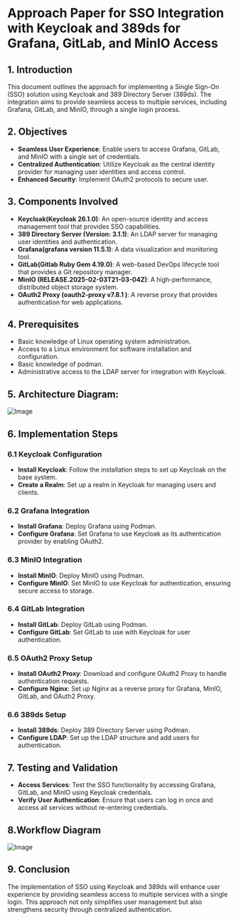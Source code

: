 # Approach Paper for SSO Integration with Keycloak and 389ds for Grafana, GitLab, and MinIO Access
## 1. Introduction

This document outlines the approach for implementing a Single Sign-On (SSO) solution using Keycloak and 389 Directory Server (389ds). The integration aims to provide seamless access to multiple services, including Grafana, GitLab, and MinIO, through a single login process.

## 2. Objectives

- **Seamless User Experience**: Enable users to access Grafana, GitLab, and MinIO with a single set of credentials.
- **Centralized Authentication**: Utilize Keycloak as the central identity provider for managing user identities and access control.
- **Enhanced Security**: Implement OAuth2 protocols to secure user.

## 3. Components Involved

- **Keycloak(Keycloak 26.1.0)**: An open-source identity and access management tool that provides SSO capabilities.
- **389 Directory Server (Version: 3.1.1)**: An LDAP server for managing user identities and authentication.
- **Grafana(grafana version 11.5.1)**: A data visualization and monitoring tool.
- **GitLab(Gitlab Ruby Gem 4.19.0)**: A web-based DevOps lifecycle tool that provides a Git repository manager.
- **MinIO (RELEASE.2025-02-03T21-03-04Z)**: A high-performance, distributed object storage system.
- **OAuth2 Proxy (oauth2-proxy v7.8.1 )**: A reverse proxy that provides authentication for web applications.

## 4. Prerequisites

- Basic knowledge of Linux operating system administration.
- Access to a Linux environment for software installation and configuration.
- Basic knowledge of podman.
- Administrative access to the LDAP server for integration with Keycloak.
## 5. Architecture Diagram:
![Image](https://github.com/user-attachments/assets/9a893532-2cb3-4a7a-b7de-cdf0238ae315)

## 6. Implementation Steps

### 6.1 Keycloak Configuration

- **Install Keycloak**: Follow the installation steps to set up Keycloak on the base system.
- **Create a Realm**: Set up a realm in Keycloak for managing users and clients.

### 6.2 Grafana Integration

- **Install Grafana**: Deploy Grafana using Podman.
- **Configure Grafana**: Set Grafana to use Keycloak as its authentication provider by enabling OAuth2.

### 6.3 MinIO Integration

- **Install MinIO**: Deploy MinIO using Podman.
- **Configure MinIO**: Set MinIO to use Keycloak for authentication, ensuring secure access to storage.

### 6.4 GitLab Integration

- **Install GitLab**: Deploy GitLab using Podman.
- **Configure GitLab**: Set GitLab to use with Keycloak for user authentication.

### 6.5 OAuth2 Proxy Setup

- **Install OAuth2 Proxy**: Download and configure OAuth2 Proxy to handle authentication requests.
- **Configure Nginx**: Set up Nginx as a reverse proxy for Grafana, MinIO, GitLab, and OAuth2 Proxy.

### 6.6 389ds Setup

- **Install 389ds**: Deploy 389 Directory Server using Podman.
- **Configure LDAP**: Set up the LDAP structure and add users for authentication.

## 7. Testing and Validation
- **Access Services**: Test the SSO functionality by accessing Grafana, GitLab, and MinIO using Keycloak credentials.
- **Verify User Authentication**: Ensure that users can log in once and access all services without re-entering credentials.
## 8.Workflow Diagram
![Image](https://github.com/user-attachments/assets/3b077a87-0481-4bf1-b182-66f513632661)

## 9. Conclusion

The implementation of SSO using Keycloak and 389ds will enhance user experience by providing seamless access to multiple services with a single login. This approach not only simplifies user management but also strengthens security through centralized authentication.
